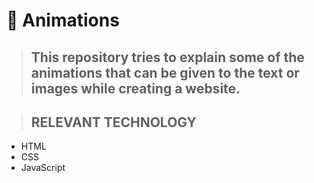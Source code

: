 # 🎇 Animations
>## This repository tries to explain some of the animations that can be given to the text or images while creating a website.

>## RELEVANT TECHNOLOGY
* HTML
* CSS
* JavaScript
